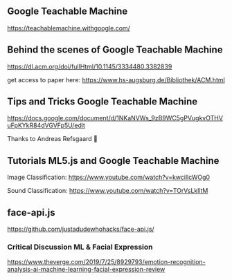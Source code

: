 ## Google Teachable Machine
https://teachablemachine.withgoogle.com/

## Behind the scenes of Google Teachable Machine
https://dl.acm.org/doi/fullHtml/10.1145/3334480.3382839

get access to paper here: https://www.hs-augsburg.de/Bibliothek/ACM.html

## Tips and Tricks Google Teachable Machine
https://docs.google.com/document/d/1NKaNVWs_9zB9WC5gPVugkvOTHVuFpKYkR84dVGVFp5U/edit 

Thanks to Andreas Refsgaard 🙏

## Tutorials ML5.js and Google Teachable Machine
Image Classification: https://www.youtube.com/watch?v=kwcillcWOg0

Sound Classification: https://www.youtube.com/watch?v=TOrVsLklltM

## face-api.js
https://github.com/justadudewhohacks/face-api.js/
### Critical Discussion ML & Facial Expression
https://www.theverge.com/2019/7/25/8929793/emotion-recognition-analysis-ai-machine-learning-facial-expression-review



